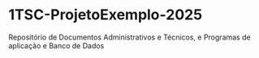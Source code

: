 # 1TSC-ProjetoExemplo-2025
Repositório de Documentos Administrativos e Técnicos, e Programas de aplicação e Banco de Dados
